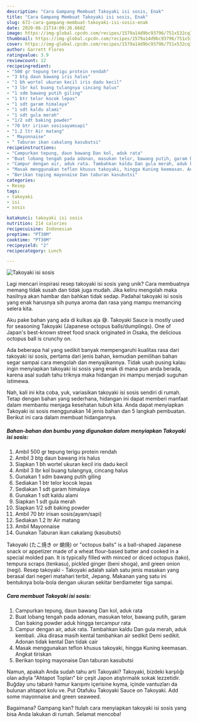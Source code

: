```yaml
---
description: "Cara Gampang Membuat Takoyaki isi sosis, Enak"
title: "Cara Gampang Membuat Takoyaki isi sosis, Enak"
slug: 672-cara-gampang-membuat-takoyaki-isi-sosis-enak
date: 2020-06-21T14:09:26.668Z
image: https://img-global.cpcdn.com/recipes/1579a14d9bc93796/751x532cq70/takoyaki-isi-sosis-foto-resep-utama.jpg
thumbnail: https://img-global.cpcdn.com/recipes/1579a14d9bc93796/751x532cq70/takoyaki-isi-sosis-foto-resep-utama.jpg
cover: https://img-global.cpcdn.com/recipes/1579a14d9bc93796/751x532cq70/takoyaki-isi-sosis-foto-resep-utama.jpg
author: Garrett Flores
ratingvalue: 3.9
reviewcount: 12
recipeingredient:
- "500 gr tepung terigu protein rendah"
- "3 btg daun bawang iris halus"
- "1 bh wortel ukuran kecil iris dadu kecil"
- "3 lbr kol buang tulangnya cincang halus"
- "1 sdm bawang putih giling"
- "1 btr telor kocok lepas"
- "1 sdt garam himalaya"
- "1 sdt kaldu alami"
- "1 sdt gula merah"
- "1/2 sdt baking powder"
- "70 btr irisan sosisayamsapi"
- "1.2 ltr Air matang"
- " Mayonnaise"
- " Taburan ikan cakalang kasubutsi"
recipeinstructions:
- "Campurkan tepung, daun bawang Dan kol, aduk rata"
- "Buat lobang tengah pada adonan, masukan telor, bawang putih, garam Dan baking powder aduk hingga tercampur rata"
- "Campur dengan air, aduk rata. Tambahkan kaldu Dan gula merah, aduk kembali. Jika dirasa masih kental tambahkan air sedikit Demi sedikit. Adonan tidak kental Dan tidak cair"
- "Masak menggunakan teflon khusus takoyaki, hingga Kuning keemasan. Angkat tiriskan"
- "Berikan toping mayonaise Dan taburan kasubutsi"
categories:
- Resep
tags:
- takoyaki
- isi
- sosis

katakunci: takoyaki isi sosis 
nutrition: 214 calories
recipecuisine: Indonesian
preptime: "PT30M"
cooktime: "PT30M"
recipeyield: "2"
recipecategory: Lunch

---
```



![Takoyaki isi sosis](https://img-global.cpcdn.com/recipes/1579a14d9bc93796/751x532cq70/takoyaki-isi-sosis-foto-resep-utama.jpg)

Lagi mencari inspirasi resep takoyaki isi sosis yang unik? Cara membuatnya memang tidak susah dan tidak juga mudah. Jika keliru mengolah maka hasilnya akan hambar dan bahkan tidak sedap. Padahal takoyaki isi sosis yang enak harusnya sih punya aroma dan rasa yang mampu memancing selera kita.

Aku pake bahan yang ada di kulkas aja 😅. Takoyaki Sauce is mostly used for seasoning Takoyaki (Japanese octopus balls/dumplings). One of Japan&#39;s best-known street food snack originated in Osaka, the delicious octopus ball is crunchy on.

Ada beberapa hal yang sedikit banyak mempengaruhi kualitas rasa dari takoyaki isi sosis, pertama dari jenis bahan, kemudian pemilihan bahan segar sampai cara mengolah dan menyajikannya. Tidak usah pusing kalau ingin menyiapkan takoyaki isi sosis yang enak di mana pun anda berada, karena asal sudah tahu triknya maka hidangan ini mampu menjadi suguhan istimewa.


Nah, kali ini kita coba, yuk, variasikan takoyaki isi sosis sendiri di rumah. Tetap dengan bahan yang sederhana, hidangan ini dapat memberi manfaat dalam membantu menjaga kesehatan tubuh kita. Anda dapat menyiapkan Takoyaki isi sosis menggunakan 14 jenis bahan dan 5 langkah pembuatan. Berikut ini cara dalam membuat hidangannya.

<!--inarticleads1-->

##### Bahan-bahan dan bumbu yang digunakan dalam menyiapkan Takoyaki isi sosis:

1. Ambil 500 gr tepung terigu protein rendah
1. Ambil 3 btg daun bawang iris halus
1. Siapkan 1 bh wortel ukuran kecil iris dadu kecil
1. Ambil 3 lbr kol buang tulangnya, cincang halus
1. Gunakan 1 sdm bawang putih giling
1. Sediakan 1 btr telor kocok lepas
1. Sediakan 1 sdt garam himalaya
1. Gunakan 1 sdt kaldu alami
1. Siapkan 1 sdt gula merah
1. Siapkan 1/2 sdt baking powder
1. Ambil 70 btr irisan sosis(ayam/sapi)
1. Sediakan 1.2 ltr Air matang
1. Ambil  Mayonnaise
1. Gunakan  Taburan ikan cakalang (kasubutsi)


Takoyaki (たこ焼き or 蛸焼) or &#34;octopus balls&#34; is a ball-shaped Japanese snack or appetizer made of a wheat flour-based batter and cooked in a special molded pan. It is typically filled with minced or diced octopus (tako), tempura scraps (tenkasu), pickled ginger (beni shoga), and green onion (negi). Resep takoyaki - Takoyaki adalah salah satu jenis masakan yang berasal dari negeri matahari terbit, Jepang. Makanan yang satu ini bentuknya bola-bola dengan ukuran sekitar berdiameter tiga sampai. 

<!--inarticleads2-->

##### Cara membuat Takoyaki isi sosis:

1. Campurkan tepung, daun bawang Dan kol, aduk rata
1. Buat lobang tengah pada adonan, masukan telor, bawang putih, garam Dan baking powder aduk hingga tercampur rata
1. Campur dengan air, aduk rata. Tambahkan kaldu Dan gula merah, aduk kembali. Jika dirasa masih kental tambahkan air sedikit Demi sedikit. Adonan tidak kental Dan tidak cair
1. Masak menggunakan teflon khusus takoyaki, hingga Kuning keemasan. Angkat tiriskan
1. Berikan toping mayonaise Dan taburan kasubutsi


Namun, apakah Anda sudah tahu arti Takoyaki? Takoyaki, bizdeki karşılığı olan adıyla &#34;Ahtapot Topları&#34; bir çeşit Japon atıştırmalık sokak lezzetidir. Buğday unu tabanlı hamur karışımı içerisine kıyma, içinde vantuzları da bulunan ahtapot kolu ve. Put Otafuku Takoyaki Sauce on Takoyaki. Add some mayonnaise and green seaweed. 

Bagaimana? Gampang kan? Itulah cara menyiapkan takoyaki isi sosis yang bisa Anda lakukan di rumah. Selamat mencoba!
